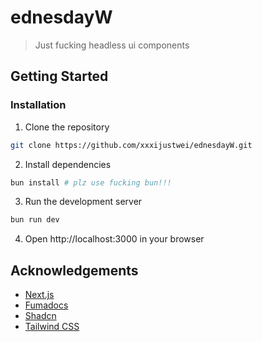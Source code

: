 # ednesdayW

> Just fucking headless ui components

## Getting Started

### Installation

1. Clone the repository

```bash
git clone https://github.com/xxxijustwei/ednesdayW.git
```

2. Install dependencies

```bash
bun install # plz use fucking bun!!!
```

3. Run the development server

```bash
bun run dev
```

4. Open http://localhost:3000 in your browser

## Acknowledgements

- [Next.js](https://nextjs.org)
- [Fumadocs](https://fumadocs.vercel.app)
- [Shadcn](https://ui.shadcn.com)
- [Tailwind CSS](https://tailwindcss.com)
